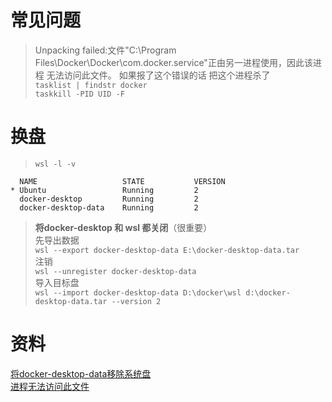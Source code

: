 # 常见问题
>Unpacking failed:文件"C:\Program Files\Docker\Docker\com.docker.service"正由另一进程使用，因此该进程 无法访问此文件。
如果报了这个错误的话
把这个进程杀了  
`tasklist | findstr docker`  
`taskkill -PID UID -F`


# 换盘
>`wsl -l -v`
```
  NAME                   STATE           VERSION
* Ubuntu                 Running         2
  docker-desktop         Running         2
  docker-desktop-data    Running         2
```
>**将docker-desktop 和 wsl 都关闭**（很重要）   
先导出数据  
`wsl --export docker-desktop-data E:\docker-desktop-data.tar`  
注销  
`wsl --unregister docker-desktop-data`  
导入目标盘  
`wsl --import docker-desktop-data D:\docker\wsl d:\docker-desktop-data.tar --version 2`



# 资料
[将docker-desktop-data移除系统盘](https://www.jianshu.com/p/5abc8ca39215)  
[进程无法访问此文件](https://blog.csdn.net/qq_55675216/article/details/125433466)
